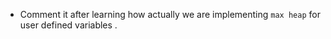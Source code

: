 - Comment it after learning how actually we are implementing `max heap` for user defined variables .
